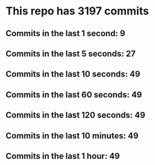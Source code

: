 # This repo has 3197 commits

## Commits in the last 1 second: 9
## Commits in the last 5 seconds: 27
## Commits in the last 10 seconds: 49
## Commits in the last 60 seconds: 49
## Commits in the last 120 seconds: 49
## Commits in the last 10 minutes: 49
## Commits in the last 1 hour: 49
